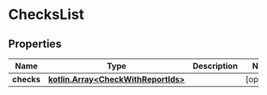 
# ChecksList

## Properties
Name | Type | Description | Notes
------------ | ------------- | ------------- | -------------
**checks** | [**kotlin.Array&lt;CheckWithReportIds&gt;**](CheckWithReportIds.md) |  |  [optional]



